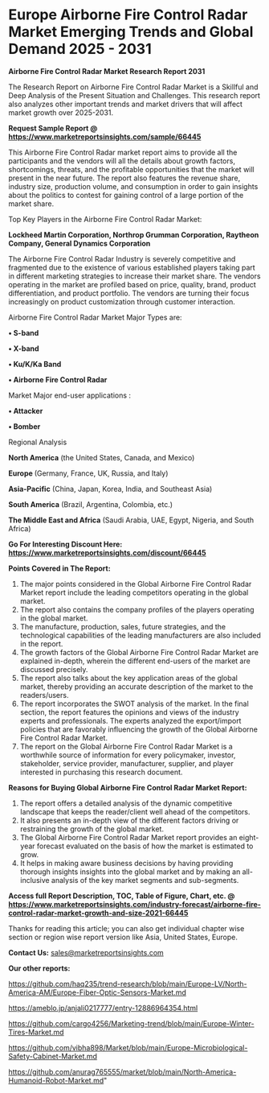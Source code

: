 # Europe Airborne Fire Control Radar Market Emerging Trends and Global Demand 2025 - 2031

<strong>Airborne Fire Control Radar Market Research Report 2031</strong>

The Research Report on Airborne Fire Control Radar Market is a Skillful and Deep Analysis of the Present Situation and Challenges. This research report also analyzes other important trends and market drivers that will affect market growth over 2025-2031.

<strong>Request Sample Report @ <a href=https://www.marketreportsinsights.com/sample/66445>https://www.marketreportsinsights.com/sample/66445</a></strong>

This Airborne Fire Control Radar market report aims to provide all the participants and the vendors will all the details about growth factors, shortcomings, threats, and the profitable opportunities that the market will present in the near future. The report also features the revenue share, industry size, production volume, and consumption in order to gain insights about the politics to contest for gaining control of a large portion of the market share.

Top Key Players in the Airborne Fire Control Radar Market:

<strong>Lockheed Martin Corporation, Northrop Grumman Corporation, Raytheon Company, General Dynamics Corporation</strong>

The Airborne Fire Control Radar Industry is severely competitive and fragmented due to the existence of various established players taking part in different marketing strategies to increase their market share. The vendors operating in the market are profiled based on price, quality, brand, product differentiation, and product portfolio. The vendors are turning their focus increasingly on product customization through customer interaction.

Airborne Fire Control Radar Market Major Types are:

<strong>• S-band

• X-band

• Ku/K/Ka Band

• Airborne Fire Control Radar</strong>

Market Major end-user applications :

<strong>• Attacker

• Bomber</strong>

Regional Analysis

</u><strong><b>North America</b></strong> (the United States, Canada, and Mexico)

<strong><b>Europe </b></strong>(Germany, France, UK, Russia, and Italy)

<strong><b>Asia-Pacific</b></strong> (China, Japan, Korea, India, and Southeast Asia)

<strong><b>South America</b></strong> (Brazil, Argentina, Colombia, etc.)

<strong><b>The Middle East and Africa</b></strong> (Saudi Arabia, UAE, Egypt, Nigeria, and South Africa)

<strong>Go For Interesting Discount Here: <a href=https://www.marketreportsinsights.com/discount/66445>https://www.marketreportsinsights.com/discount/66445</a></strong>

<strong>Points Covered in The Report:</strong>
<ol>
  <li>The major points considered in the Global Airborne Fire Control Radar Market report include the leading competitors operating in the global market.</li>
  <li>The report also contains the company profiles of the players operating in the global market.</li>
  <li>The manufacture, production, sales, future strategies, and the technological capabilities of the leading manufacturers are also included in the report.</li>
  <li>The growth factors of the Global Airborne Fire Control Radar Market are explained in-depth, wherein the different end-users of the market are discussed precisely.</li>
  <li>The report also talks about the key application areas of the global market, thereby providing an accurate description of the market to the readers/users.</li>
  <li>The report incorporates the SWOT analysis of the market. In the final section, the report features the opinions and views of the industry experts and professionals. The experts analyzed the export/import policies that are favorably influencing the growth of the Global Airborne Fire Control Radar Market.</li>
  <li>The report on the Global Airborne Fire Control Radar Market is a worthwhile source of information for every policymaker, investor, stakeholder, service provider, manufacturer, supplier, and player interested in purchasing this research document.</li>
</ol>
<strong>Reasons for Buying Global Airborne Fire Control Radar Market Report:</strong>

<ol>
  <li>The report offers a detailed analysis of the dynamic competitive landscape that keeps the reader/client well ahead of the competitors.</li>
  <li>It also presents an in-depth view of the different factors driving or restraining the growth of the global market.</li>
  <li>The Global Airborne Fire Control Radar Market report provides an eight-year forecast evaluated on the basis of how the market is estimated to grow.</li>
  <li>It helps in making aware business decisions by having providing thorough insights insights into the global market and by making an all-inclusive analysis of the key market segments and sub-segments.</li>
</ol>
<strong>Access full Report Description, TOC, Table of Figure, Chart, etc. @ <a href=https://www.marketreportsinsights.com/industry-forecast/airborne-fire-control-radar-market-growth-and-size-2021-66445>https://www.marketreportsinsights.com/industry-forecast/airborne-fire-control-radar-market-growth-and-size-2021-66445</a></strong>


Thanks for reading this article; you can also get individual chapter wise section or region wise report version like Asia, United States, Europe.

<strong>Contact Us:</strong>
sales@marketreportsinsights.com

<strong>Our other reports:</strong>

<a href=https://github.com/haq235/trend-research/blob/main/Europe-LV/North-America-AM/Europe-Fiber-Optic-Sensors-Market.md>https://github.com/haq235/trend-research/blob/main/Europe-LV/North-America-AM/Europe-Fiber-Optic-Sensors-Market.md</a>

<a href=https://ameblo.jp/anjali0217777/entry-12886964354.html>https://ameblo.jp/anjali0217777/entry-12886964354.html</a>

<a href=https://github.com/cargo4256/Marketing-trend/blob/main/Europe-Winter-Tires-Market.md>https://github.com/cargo4256/Marketing-trend/blob/main/Europe-Winter-Tires-Market.md</a>

<a href=https://github.com/vibha898/Market/blob/main/Europe-Microbiological-Safety-Cabinet-Market.md>https://github.com/vibha898/Market/blob/main/Europe-Microbiological-Safety-Cabinet-Market.md</a>

<a href=https://github.com/anurag765555/market/blob/main/North-America-Humanoid-Robot-Market.md>https://github.com/anurag765555/market/blob/main/North-America-Humanoid-Robot-Market.md</a>"
